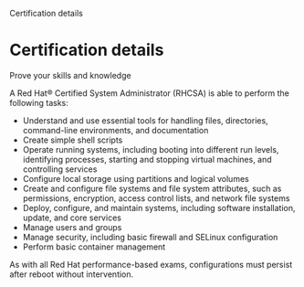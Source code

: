 Certification details

# Certification details



Prove your skills and knowledge

A Red Hat® Certified System Administrator (RHCSA) is able to perform the following tasks:

-  Understand and use essential tools for handling files, directories, command-line environments, and documentation
-  Create simple shell scripts
-  Operate running systems, including booting into different run levels, identifying processes, starting and stopping virtual machines, and controlling services
-  Configure local storage using partitions and logical volumes
-  Create and configure file systems and file system attributes, such as permissions, encryption, access control lists, and network file systems
-  Deploy, configure, and maintain systems, including software installation, update, and core services
-  Manage users and groups
-  Manage security, including basic firewall and SELinux configuration
-  Perform basic container management


As with all Red Hat performance-based exams, configurations must persist after reboot without intervention.

